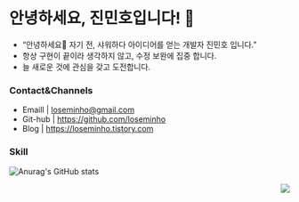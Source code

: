 # 안녕하세요, 진민호입니다! 👋
* “안녕하세요🙌 자기 전, 샤워하다 아이디어를 얻는 개발자 진민호 입니다.”
* 항상 구현이 끝이라 생각하지 않고, 수정 보완에 집중 합니다.
* 늘 새로운 것에 관심을 갖고 도전합니다.


### Contact&Channels
* Emaill | loseminho@gmail.com
* Git-hub | https://github.com/loseminho
* Blog | https://loseminho.tistory.com


### Skill


 
![Anurag's GitHub stats](https://github-readme-stats.vercel.app/api?username=loseminho&show_icons=true&theme=dark)




<div align=right>
<img src="https://hits.seeyoufarm.com/api/count/incr/badge.svg?url=https%3A%2F%2Fgithub.com%2Floseminho&count_bg=%23555555&title_bg=%23555555&icon=&icon_color=%23E7E7E7&title=hits&edge_flat=false"/>
</div>

